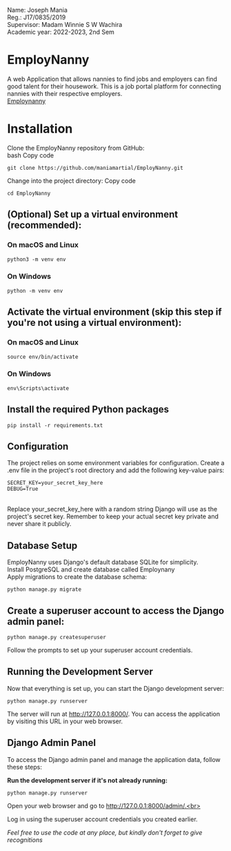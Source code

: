 
Name:          Joseph Mania<br>
Reg.:          J17/0835/2019<br>
Supervisor:    Madam Winnie S W Wachira<br>
Academic year: 2022-2023, 2nd Sem<br>

# EmployNanny
A web Application that allows nannies to find jobs and employers can find good talent for their housework.
This is a job portal platform for connecting nannies with their respective employers.<br/>
[Employnanny](https://employnannies.onrender.com)

# Installation
Clone the EmployNanny repository from GitHub:<br>
bash
Copy code<br/>
```
git clone https://github.com/maniamartial/EmployNanny.git
```

Change into the project directory:
Copy code<br/>
```
cd EmployNanny
```

## (Optional) Set up a virtual environment (recommended):

### On macOS and Linux
```
python3 -m venv env
```

### On Windows
```
python -m venv env
```

## Activate the virtual environment (skip this step if you're not using a virtual environment):
### On macOS and Linux
```
source env/bin/activate
```

### On Windows
```
env\Scripts\activate
```

## Install the required Python packages
```
pip install -r requirements.txt
```

## Configuration
The project relies on some environment variables for configuration. Create a .env file in the project's root directory and add the following key-value pairs:<br>
```
SECRET_KEY=your_secret_key_here
DEBUG=True
```
<br>
Replace your_secret_key_here with a random string Django will use as the project's secret key. Remember to keep your actual secret key private and never share it publicly.

## Database Setup
EmployNanny uses Django's default database SQLite for simplicity. <br>
Install PostgreSQL and create database called Employnany<br>
Apply migrations to create the database schema:<br>
```
python manage.py migrate
```

## Create a superuser account to access the Django admin panel:
```
python manage.py createsuperuser
```
Follow the prompts to set up your superuser account credentials.<br>

## Running the Development Server
Now that everything is set up, you can start the Django development server:<br>
```
python manage.py runserver
```
The server will run at http://127.0.0.1:8000/. You can access the application by visiting this URL in your web browser.<br>

## Django Admin Panel
To access the Django admin panel and manage the application data, follow these steps:<br>

**Run the development server if it's not already running:**
```
python manage.py runserver
```
Open your web browser and go to http://127.0.0.1:8000/admin/.<br>

Log in using the superuser account credentials you created earlier.

*Feel free to use the code at any place, but kindly don't forget to give recognitions*
